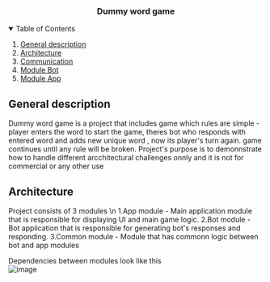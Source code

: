   <h3 align="center">Dummy word game</h3>
  

  <details open="open">
  <summary>Table of Contents</summary>
  <ol>
    <li>
    <a href="#general-description">General description</a></li>
    <li><a href="#architecture">Architecture</a></li>
     <li><a href="#communication">Communication</a></li>
    <li><a href="#moduleBot">Module Bot</a></li>
    <li><a href="#moduleApp">Module App</a></li>
    </ol>
</details>

<!-- ABOUT THE PROJECT -->
## General description

Dummy word game is a project that includes game which rules are simple - player enters the word to start the game, theres bot who responds with entered word and adds new unique word , now its player's turn again. game continues until any rule will be broken. Project's purpose is to demonnstrate how to handle different arcchitectural challenges onnly and it is not for commercial or any other use  

## Architecture
Project consists of 3 modules
\n
  1.App module - Main application module that is responsible for displaying UI and main game logic. 
  2.Bot module - Bot application that is responsible for generating bot's responses and responding. 
  3.Common module - Module that has commonn logic between bot and app modules
  

Dependencies between modules look like this  
![image](https://user-images.githubusercontent.com/25895125/122731049-f5240e00-d28b-11eb-97a3-1987f0c1155b.png)


